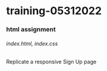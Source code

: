 # training-05312022

### html assignment
###### index.html, index.css
Replicate a responsive Sign Up page
